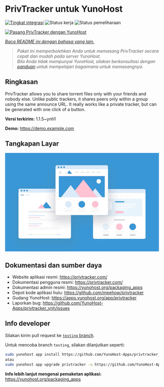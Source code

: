 <!--
N.B.: README ini dibuat secara otomatis oleh <https://github.com/YunoHost/apps/tree/master/tools/readme_generator>
Ini TIDAK boleh diedit dengan tangan.
-->

# PrivTracker untuk YunoHost

[![Tingkat integrasi](https://apps.yunohost.org/badge/integration/privtracker)](https://ci-apps.yunohost.org/ci/apps/privtracker/)
![Status kerja](https://apps.yunohost.org/badge/state/privtracker)
![Status pemeliharaan](https://apps.yunohost.org/badge/maintained/privtracker)

[![Pasang PrivTracker dengan YunoHost](https://install-app.yunohost.org/install-with-yunohost.svg)](https://install-app.yunohost.org/?app=privtracker)

*[Baca README ini dengan bahasa yang lain.](./ALL_README.md)*

> *Paket ini memperbolehkan Anda untuk memasang PrivTracker secara cepat dan mudah pada server YunoHost.*  
> *Bila Anda tidak mempunyai YunoHost, silakan berkonsultasi dengan [panduan](https://yunohost.org/install) untuk mempelajari bagaimana untuk memasangnya.*

## Ringkasan

PrivTracker allows you to share torrent files only with your friends and nobody else. Unlike public trackers, it shares peers only within a group using the same announce URL. It really works like a private tracker, but can be generated with one click of a button.


**Versi terkirim:** 1.1.5~ynh1

**Demo:** <https://demo.example.com>

## Tangkapan Layar

![Tangkapan Layar pada PrivTracker](./doc/screenshots/example.jpg)

## Dokumentasi dan sumber daya

- Website aplikasi resmi: <https://privtracker.com/>
- Dokumentasi pengguna resmi: <https://privtracker.com/>
- Dokumentasi admin resmi: <https://yunohost.org/packaging_apps>
- Depot kode aplikasi hulu: <https://github.com/meehow/privtracker>
- Gudang YunoHost: <https://apps.yunohost.org/app/privtracker>
- Laporkan bug: <https://github.com/YunoHost-Apps/privtracker_ynh/issues>

## Info developer

Silakan kirim pull request ke [`testing` branch](https://github.com/YunoHost-Apps/privtracker_ynh/tree/testing).

Untuk mencoba branch `testing`, silakan dilanjutkan seperti:

```bash
sudo yunohost app install https://github.com/YunoHost-Apps/privtracker_ynh/tree/testing --debug
atau
sudo yunohost app upgrade privtracker -u https://github.com/YunoHost-Apps/privtracker_ynh/tree/testing --debug
```

**Info lebih lanjut mengenai pemaketan aplikasi:** <https://yunohost.org/packaging_apps>
